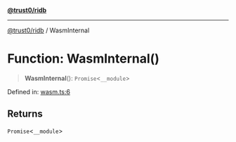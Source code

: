 [**@trust0/ridb**](../README.md)

***

[@trust0/ridb](../README.md) / WasmInternal

# Function: WasmInternal()

> **WasmInternal**(): `Promise`\<`__module`\>

Defined in: [wasm.ts:6](https://github.com/trust0-project/RIDB/blob/59a8c69664bdaee614fc6abad891923f5042c1d4/packages/ridb/src/wasm.ts#L6)

## Returns

`Promise`\<`__module`\>
